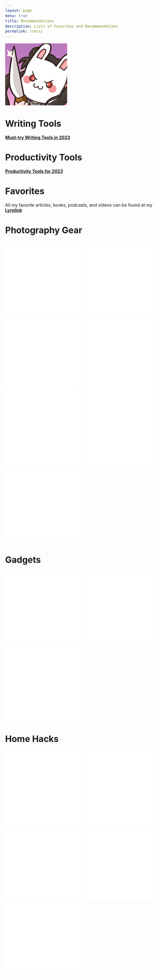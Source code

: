 ```yaml
---
layout: page
menu: true
title: Recommendations
description: Lists of Favorites and Recommendations
permalink: /recs/
---
```


<img class="img-rounded" src="/assets/img/uploads/minecraft-character.png" alt="Original Minecraft Character" width="200">

# Writing Tools

<a href="https://todorokis.medium.com/must-try-writing-tools-in-2023-dbe9eca22723"> **Must-try Writing Tools in 2023** </a>

# Productivity Tools

<a href="https://todorokis.medium.com/productivity-tools-for-2023-6dba8c7d2464">**Productivity Tools for 2023**</a>

# Favorites

All my favorite articles, books, podcasts, and videos can be found at my <a href="https://lyrn.link/grygjeanne_grace_icay">**Lyrnlink**</a>

# Photography Gear

<iframe sandbox="allow-popups allow-scripts allow-modals allow-forms allow-same-origin" style="width:240px;height:240px;display: inline-block" marginwidth="0" marginheight="0" scrolling="no" frameborder="0" src="//ws-na.amazon-adsystem.com/widgets/q?ServiceVersion=20070822&OneJS=1&Operation=GetAdHtml&MarketPlace=US&source=ss&ref=as_ss_li_til&ad_type=product_link&tracking_id=grayinfilm-20&language=en_US&marketplace=amazon&region=US&placement=B07B45D8WV&asins=B07B45D8WV&linkId=24aac7cb1c2e9a6f160a6f1f837683eb&show_border=true&link_opens_in_new_window=true">Sony A7III</iframe>

<iframe sandbox="allow-popups allow-scripts allow-modals allow-forms allow-same-origin" style="width:240px;height:240px;display: inline-block" marginwidth="0" marginheight="0" scrolling="no" frameborder="0" src="//ws-na.amazon-adsystem.com/widgets/q?ServiceVersion=20070822&OneJS=1&Operation=GetAdHtml&MarketPlace=US&source=ss&ref=as_ss_li_til&ad_type=product_link&tracking_id=grayinfilm-20&language=en_US&marketplace=amazon&region=US&placement=B08T6D4FBK&asins=B08T6D4FBK&linkId=6846e1541bf184fe6022167246ef08ac&show_border=true&link_opens_in_new_window=true">K&F Concept Black Diffusion Filter Mist Effect</iframe>

<iframe sandbox="allow-popups allow-scripts allow-modals allow-forms allow-same-origin" style="width:240px;height:240px;display: inline-block" marginwidth="0" marginheight="0" scrolling="no" frameborder="0" src="//ws-na.amazon-adsystem.com/widgets/q?ServiceVersion=20070822&OneJS=1&Operation=GetAdHtml&MarketPlace=US&source=ss&ref=as_ss_li_til&ad_type=product_link&tracking_id=grayinfilm-20&language=en_US&marketplace=amazon&region=US&placement=B00NEWZDRG&asins=B00NEWZDRG&linkId=92cdc778ea98a534dc53a90e0bdefaa7&show_border=true&link_opens_in_new_window=true">Canon EOS 7D Mark II</iframe>

<iframe sandbox="allow-popups allow-scripts allow-modals allow-forms allow-same-origin" style="width:240px;height:240px;display: inline-block" marginwidth="0" marginheight="0" scrolling="no" frameborder="0" src="//ws-na.amazon-adsystem.com/widgets/q?ServiceVersion=20070822&OneJS=1&Operation=GetAdHtml&MarketPlace=US&source=ss&ref=as_ss_li_til&ad_type=product_link&tracking_id=grayinfilm-20&language=en_US&marketplace=amazon&region=US&placement=B07TV1TSKH&asins=B07TV1TSKH&linkId=337daca82bdba6cd8f27d81fbf2e394b&show_border=true&link_opens_in_new_window=true">K&F Concept Camera Bag</iframe>

<iframe sandbox="allow-popups allow-scripts allow-modals allow-forms allow-same-origin" style="width:240px;height:240px;display: inline-block" marginwidth="0" marginheight="0" scrolling="no" frameborder="0" src="//ws-na.amazon-adsystem.com/widgets/q?ServiceVersion=20070822&OneJS=1&Operation=GetAdHtml&MarketPlace=US&source=ss&ref=as_ss_li_til&ad_type=product_link&tracking_id=grayinfilm-20&language=en_US&marketplace=amazon&region=US&placement=B0786D35CQ&asins=B0786D35CQ&linkId=02c47e9aaf5b1f946290ff375c157867&show_border=true&link_opens_in_new_window=true">NEEWER Filter Stepping Rings Kit</iframe>

<iframe sandbox="allow-popups allow-scripts allow-modals allow-forms allow-same-origin" style="width:240px;height:240px;display: inline-block" marginwidth="0" marginheight="0" scrolling="no" frameborder="0" src="//ws-na.amazon-adsystem.com/widgets/q?ServiceVersion=20070822&OneJS=1&Operation=GetAdHtml&MarketPlace=US&source=ss&ref=as_ss_li_til&ad_type=product_link&tracking_id=grayinfilm-20&language=en_US&marketplace=amazon&region=US&placement=B07STDKRBN&asins=B07STDKRBN&linkId=67d342024906c74e6e128ef3997970e8&show_border=true&link_opens_in_new_window=true">Fujifilm Instax Mini Liplay</iframe>

<iframe sandbox="allow-popups allow-scripts allow-modals allow-forms allow-same-origin" style="width:240px;height:240px;display: inline-block" marginwidth="0" marginheight="0" scrolling="no" frameborder="0" src="//ws-na.amazon-adsystem.com/widgets/q?ServiceVersion=20070822&OneJS=1&Operation=GetAdHtml&MarketPlace=US&source=ss&ref=as_ss_li_til&ad_type=product_link&tracking_id=grayinfilm-20&language=en_US&marketplace=amazon&region=US&placement=B09X7CRKRZ&asins=B09X7CRKRZ&linkId=ca3d9949aced55a3338f0c3609182270&show_border=true&link_opens_in_new_window=true">SanDisk Extreme micro SDXC 256gb</iframe>

# Gadgets

<iframe sandbox="allow-popups allow-scripts allow-modals allow-forms allow-same-origin" style="width:240px;height:240px;display: inline-block" marginwidth="0" marginheight="0" scrolling="no" frameborder="0" src="//ws-na.amazon-adsystem.com/widgets/q?ServiceVersion=20070822&OneJS=1&Operation=GetAdHtml&MarketPlace=US&source=ss&ref=as_ss_li_til&ad_type=product_link&tracking_id=grayinfilm-20&language=en_US&marketplace=amazon&region=US&placement=B0BDT4772C&asins=B0BDT4772C&linkId=2daa9fd08c0b840689e6594958b25024&show_border=true&link_opens_in_new_window=true">Kindle Paperwhite</iframe>

<iframe sandbox="allow-popups allow-scripts allow-modals allow-forms allow-same-origin" style="width:240px;height:240px;display: inline-block" marginwidth="0" marginheight="0" scrolling="no" frameborder="0" src="//ws-na.amazon-adsystem.com/widgets/q?ServiceVersion=20070822&OneJS=1&Operation=GetAdHtml&MarketPlace=US&source=ss&ref=as_ss_li_til&ad_type=product_link&tracking_id=grayinfilm-20&language=en_US&marketplace=amazon&region=US&placement=B085TFF7M1&asins=B085TFF7M1&linkId=6dd2a13cc382dcdb3e691a81c9d61570&show_border=true&link_opens_in_new_window=true">Logitech C920x HD Webcam</iframe>

<iframe sandbox="allow-popups allow-scripts allow-modals allow-forms allow-same-origin" style="width:240px;height:240px;display: inline-block" marginwidth="0" marginheight="0" scrolling="no" frameborder="0" src="//ws-na.amazon-adsystem.com/widgets/q?ServiceVersion=20070822&OneJS=1&Operation=GetAdHtml&MarketPlace=US&source=ss&ref=as_ss_li_til&ad_type=product_link&tracking_id=grayinfilm-20&language=en_US&marketplace=amazon&region=US&placement=B0872JKJKJ&asins=B0872JKJKJ&linkId=dce152cfc1b6f657e58d6eb8d0a79c68&show_border=true&link_opens_in_new_window=true">Ducky One 2 Mini Mechanical Keyboard</iframe>

# Home Hacks

<iframe sandbox="allow-popups allow-scripts allow-modals allow-forms allow-same-origin" style="width:240px;height:240px;display: inline-block" marginwidth="0" marginheight="0" scrolling="no" frameborder="0" src="//ws-na.amazon-adsystem.com/widgets/q?ServiceVersion=20070822&OneJS=1&Operation=GetAdHtml&MarketPlace=US&source=ss&ref=as_ss_li_til&ad_type=product_link&tracking_id=grayinfilm-20&language=en_US&marketplace=amazon&region=US&placement=B07R6NC943&asins=B07R6NC943&linkId=75281e3bbbf41e0dea19eaf5686f49db&show_border=true&link_opens_in_new_window=true">Under-Shelf Drawer </iframe>

<iframe sandbox="allow-popups allow-scripts allow-modals allow-forms allow-same-origin" style="width:240px;height:240px;display: inline-block" marginwidth="0" marginheight="0" scrolling="no" frameborder="0" src="//ws-na.amazon-adsystem.com/widgets/q?ServiceVersion=20070822&OneJS=1&Operation=GetAdHtml&MarketPlace=US&source=ss&ref=as_ss_li_til&ad_type=product_link&tracking_id=grayinfilm-20&language=en_US&marketplace=amazon&region=US&placement=B07R7R2SBQ&asins=B07R7R2SBQ&linkId=c71542307cdb42120d7f18a225098c29&show_border=true&link_opens_in_new_window=true">Three-tier shelf Organizer</iframe>

<iframe sandbox="allow-popups allow-scripts allow-modals allow-forms allow-same-origin" style="width:240px;height:240px;display: inline-block" marginwidth="0" marginheight="0" scrolling="no" frameborder="0" src="//ws-na.amazon-adsystem.com/widgets/q?ServiceVersion=20070822&OneJS=1&Operation=GetAdHtml&MarketPlace=US&source=ss&ref=as_ss_li_til&ad_type=product_link&tracking_id=grayinfilm-20&language=en_US&marketplace=amazon&region=US&placement=B07R4P8JT6&asins=B07R4P8JT6&linkId=5c965bc069f5b0babbcbf790fcb287f0&show_border=true&link_opens_in_new_window=true">Pull-out Spice Organizer</iframe>

<iframe sandbox="allow-popups allow-scripts allow-modals allow-forms allow-same-origin" style="width:240px;height:240px;display: inline-block" marginwidth="0" marginheight="0" scrolling="no" frameborder="0" src="//ws-na.amazon-adsystem.com/widgets/q?ServiceVersion=20070822&OneJS=1&Operation=GetAdHtml&MarketPlace=US&source=ss&ref=as_ss_li_til&ad_type=product_link&tracking_id=grayinfilm-20&language=en_US&marketplace=amazon&region=US&placement=B09FT3L9ZP&asins=B09FT3L9ZP&linkId=c1f4063a75f3981dd9e0bae0dd447f0b&show_border=true&link_opens_in_new_window=true">Under Sink Organizer</iframe>

<iframe sandbox="allow-popups allow-scripts allow-modals allow-forms allow-same-origin" style="width:240px;height:240px;display: inline-block" marginwidth="0" marginheight="0" scrolling="no" frameborder="0" src="//ws-na.amazon-adsystem.com/widgets/q?ServiceVersion=20070822&OneJS=1&Operation=GetAdHtml&MarketPlace=US&source=ss&ref=as_ss_li_til&ad_type=product_link&tracking_id=grayinfilm-20&language=en_US&marketplace=amazon&region=US&placement=B07R8VW2CT&asins=B07R8VW2CT&linkId=a0db498d347afdeabd67e8ed4d9c6fd2&show_border=true&link_opens_in_new_window=true">Door Pan Lid Organizer</iframe>